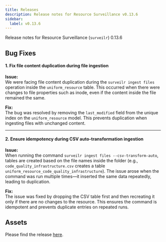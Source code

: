 ```yaml
---
title: Releases
description: Release notes for Resource Surveillance v0.13.6
sidebar:
  label: v0.13.6
---
```

Release notes for Resource Surveillance (`surveilr`) 0.13.6

## Bug Fixes

#### 1. **Fix file content duplication during file ingestion**

**Issue:**  
We were facing file content duplication during the `surveilr ingest files` operation inside the `uniform_resource` table. This occurred when there were changes to file properties such as inode, even if the content inside the file remained the same.

**Fix:**  
The bug was resolved by removing the `last_modified` field from the unique index on the `uniform_resource` model. This prevents duplication when ingesting files with unchanged content.

---

#### 2. **Ensure idempotency during CSV auto-transformation ingestion**

**Issue:**  
When running the command `surveilr ingest files --csv-transform-auto`, tables are created based on the file names inside the folder (e.g., `code_quality_infrastructure.csv` creates a table `uniform_resource_code_quality_infrastructure`). The issue arose when the command was run multiple times—it inserted the same data repeatedly, leading to duplication.

**Fix:**  
The issue was fixed by dropping the CSV table first and then recreating it only if there are no changes to the resource. This ensures the command is idempotent and prevents duplicate entries on repeated runs.

## Assets
Please find the release [here](https://github.com/opsfolio/releases.opsfolio.com/releases/tag/0.13.6).